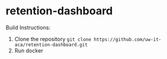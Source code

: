 # retention-dashboard

Build Instructions:
1. Clone the repository `git clone https://github.com/uw-it-aca/retention-dashboard.git`
2. Run docker
